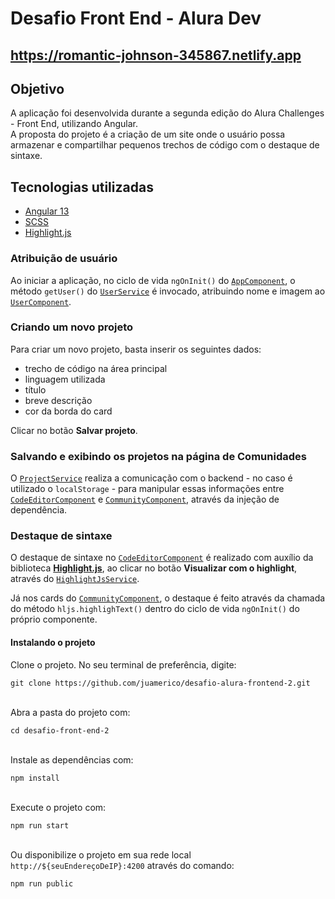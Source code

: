 # Desafio Front End - Alura Dev

## https://romantic-johnson-345867.netlify.app

## Objetivo
A aplicação foi desenvolvida durante a segunda edição do Alura Challenges - Front End, utilizando Angular.\
A proposta do projeto é a criação de um site onde o usuário possa armazenar e compartilhar pequenos trechos de código com o destaque de sintaxe.

## Tecnologias utilizadas
- [Angular 13](https://angular.io/)
- [SCSS](https://sass-lang.com/)
- [Highlight.js](https://github.com/murhafsousli/ngx-highlightjs)

### Atribuição de usuário
Ao iniciar a aplicação, no ciclo de vida `ngOnInit()` do [`AppComponent`](https://github.com/juamerico/desafio-alura-frontend-2/blob/main/src/app/app.component.ts), o método `getUser()` do [`UserService`](https://github.com/juamerico/desafio-alura-frontend-2/blob/48e08f2bdfef74f42243aafcfc3c8e84ad276baa/src/app/services/user.service.ts#L10) é invocado, atribuindo nome e imagem ao [`UserComponent`](https://github.com/juamerico/desafio-alura-frontend-2/blob/48e08f2bdfef74f42243aafcfc3c8e84ad276baa/src/app/shared/user/user.component.ts).

### Criando um novo projeto
Para criar um novo projeto, basta inserir os seguintes dados:
- trecho de código na área principal
- linguagem utilizada
- título
- breve descrição
- cor da borda do card

Clicar no botão **Salvar projeto**.

### Salvando e exibindo os projetos na página de Comunidades
O [`ProjectService`](https://github.com/juamerico/desafio-alura-frontend-2/blob/main/src/app/services/project.service.ts) realiza a comunicação com o backend - no caso é utilizado o `localStorage` - para manipular essas informações entre [`CodeEditorComponent`](https://github.com/juamerico/desafio-alura-frontend-2/blob/main/src/app/code-editor/code-editor.component.ts) e [`CommunityComponent`](https://github.com/juamerico/desafio-alura-frontend-2/blob/main/src/app/community/community.component.ts), através da injeção de dependência.

### Destaque de sintaxe
O destaque de sintaxe no [`CodeEditorComponent`](https://github.com/juamerico/desafio-alura-frontend-2/blob/main/src/app/code-editor/code-editor.component.ts) é realizado com auxílio da biblioteca [**Highlight.js**](https://github.com/murhafsousli/ngx-highlightjs), ao clicar no botão **Visualizar com o highlight**, através do [`HighlightJsService`](https://github.com/juamerico/desafio-alura-frontend-2/blob/main/src/app/services/highlight-js.service.ts).

Já nos cards do [`CommunityComponent`](https://github.com/juamerico/desafio-alura-frontend-2/blob/main/src/app/community/community.component.ts), o destaque é feito através da chamada do método `hljs.highlighText()` dentro do ciclo de vida `ngOnInit()` do próprio componente.

#### Instalando o projeto
Clone o projeto. No seu terminal de preferência, digite:
```
git clone https://github.com/juamerico/desafio-alura-frontend-2.git
```
\
Abra a pasta do projeto com:
```
cd desafio-front-end-2
```
\
Instale as dependências com:
```
npm install
```
\
Execute o projeto com:
```
npm run start
```
\
Ou disponibilize o projeto em sua rede local `http://${seuEndereçoDeIP}:4200` através do comando:
```
npm run public
```
